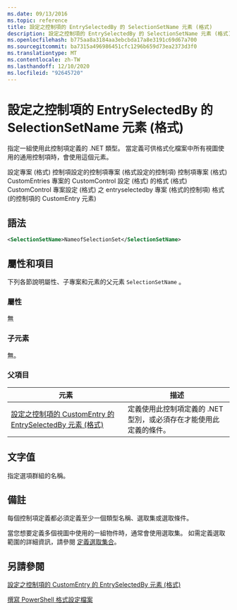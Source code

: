 ```yaml
---
ms.date: 09/13/2016
ms.topic: reference
title: 設定之控制項的 EntrySelectedBy 的 SelectionSetName 元素 (格式)
description: 設定之控制項的 EntrySelectedBy 的 SelectionSetName 元素 (格式)
ms.openlocfilehash: b775aa8a3184aa3ebcbda17a8e3191c69d67a700
ms.sourcegitcommit: ba7315a496986451cfc1296b659d73ea2373d3f0
ms.translationtype: MT
ms.contentlocale: zh-TW
ms.lasthandoff: 12/10/2020
ms.locfileid: "92645720"
---
```

# <a name="selectionsetname-element-for-entryselectedby-for-controls-for-configuration-format"></a>設定之控制項的 EntrySelectedBy 的 SelectionSetName 元素 (格式)

指定一組使用此控制項定義的 .NET 類型。 當定義可供格式化檔案中所有視圖使用的通用控制項時，會使用這個元素。

設定專案 (格式) 控制項設定的控制項專案 (格式設定的控制項) 控制項專案 (格式) CustomEntries 專案的 CustomControl 設定 (格式) 的格式 (格式) CustomControl 專案設定 (格式) 之 entryselectedby 專案 (格式的控制項) 格式 (的控制項的 CustomEntry 元素) 

## <a name="syntax"></a>語法

```xml
<SelectionSetName>NameofSelectionSet</SelectionSetName>

```

## <a name="attributes-and-elements"></a>屬性和項目

下列各節說明屬性、子專案和元素的父元素 `SelectionSetName` 。

### <a name="attributes"></a>屬性

無

### <a name="child-elements"></a>子元素

無。

### <a name="parent-elements"></a>父項目

|元素|描述|
|-------------|-----------------|
|[設定之控制項的 CustomEntry 的 EntrySelectedBy 元素 (格式)](./entryselectedby-element-for-customentry-for-controls-for-configuration-format.md)|定義使用此控制項定義的 .NET 型別，或必須存在才能使用此定義的條件。|

## <a name="text-value"></a>文字值

指定選項群組的名稱。

## <a name="remarks"></a>備註

每個控制項定義都必須定義至少一個類型名稱、選取集或選取條件。

當您想要定義多個視圖中使用的一組物件時，通常會使用選取集。 如需定義選取範圍的詳細資訊，請參閱 [定義選取集合](./defining-selection-sets.md)。

## <a name="see-also"></a>另請參閱

[設定之控制項的 CustomEntry 的 EntrySelectedBy 元素 (格式)](./entryselectedby-element-for-customentry-for-controls-for-configuration-format.md)

[撰寫 PowerShell 格式設定檔案](./writing-a-powershell-formatting-file.md)

